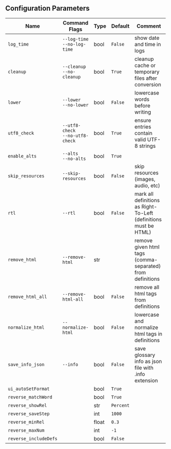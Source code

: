 
## Configuration Parameters ##

Name | Command Flags | Type | Default | Comment
---- | ------------- | ---- | ------- | -------
`log_time` | `--log-time`<br/>`--no-log-time` | bool | `False` | show date and time in logs
`cleanup` | `--cleanup`<br/>`--no-cleanup` | bool | `True` | cleanup cache or temporary files after conversion
`lower` | `--lower`<br/>`--no-lower` | bool | `False` | lowercase words before writing
`utf8_check` | `--utf8-check`<br/>`--no-utf8-check` | bool | `True` | ensure entries contain valid UTF-8 strings
`enable_alts` | `--alts`<br/>`--no-alts` | bool | `True` | 
`skip_resources` | `--skip-resources` | bool | `False` | skip resources (images, audio, etc)
`rtl` | `--rtl` | bool | `False` | mark all definitions as Right-To-Left (definitions must be HTML)
`remove_html` | `--remove-html` | str |  | remove given html tags (comma-separated) from definitions
`remove_html_all` | `--remove-html-all` | bool | `False` | remove all html tags from definitions
`normalize_html` | `--normalize-html` | bool | `False` | lowercase and normalize html tags in definitions
`save_info_json` | `--info` | bool | `False` | save glossary info as json file with .info extension
`ui_autoSetFormat` |  | bool | `True` | 
`reverse_matchWord` |  | bool | `True` | 
`reverse_showRel` |  | str | `Percent` | 
`reverse_saveStep` |  | int | `1000` | 
`reverse_minRel` |  | float | `0.3` | 
`reverse_maxNum` |  | int | `-1` | 
`reverse_includeDefs` |  | bool | `False` | 

